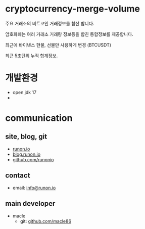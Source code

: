 # cryptocurrency-merge-volume

주요 거래소의 비트코인 거래정보를 합산 합니다.

암호화폐는 여러 거래소 거래량 정보등을 합친 통합정보를 제공합니다.

최근에 바이낸스 현물, 선물만 사용하게 변경 (BTCUSDT)

최근 5초단위 누적 합계정보.

# 개발환경
- open jdk 17
- 
# communication
## site, blog, git
- [runon.io](https://runon.io)
- [blog.runon.io](https://blog.runon.io)
- [github.com/runonio](https://github.com/runonio)

## contact
- email: info@runon.io

## main developer
- macle
    - git: [github.com/macle86](https://github.com/macle86)